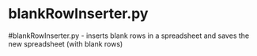 # blankRowInserter.py
#blankRowInserter.py - inserts blank rows in a spreadsheet and saves the new spreadsheet (with blank rows)
